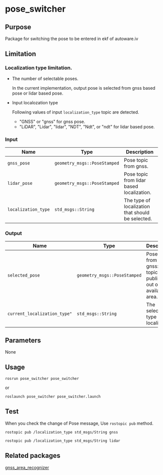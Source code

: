 # pose_switcher

## Purpose
Package for switching the pose to be entered in ekf of autoware.iv

## Limitation
### Localization type limitation.
- The number of selectable poses.

    In the current implementation, output pose is selected from gnss based pose or lidar based pose.  

- Input localozation type

    Following values of input `localization_type` topic are detected.
    - "GNSS" or "gnss" for gnss pose.
    - "LiDAR", "Lidar", "lidar", "NDT", "Ndt", or "ndt" for lidar based pose.  


### Input

| Name | Type | Description |
| - | - | - |
| `gnss_pose` | `geometry_msgs::PoseStamped` | Pose topic from gnss. |
| `lidar_pose` | `geometry_msgs::PoseStamped` | Pose topic from lidar based localization. |
| `localization_type` | `std_msgs::String` | The type of localization that should be selected. |

### Output

| Name | Type | Description |
| - | - | - |
| `selected_pose` | `geometry_msgs::PoseStamped` | Pose topic from gnss:This topic is not published out of gnss available area.|
| `current_localization_type"` | `std_msgs::String` | The selected type of localization. |

## Parameters
None

## Usage
```
rosrun pose_switcher pose_switcher
```
or
```
roslaunch pose_switcher pose_switcher.launch
```

## Test
When you check the change of Pose message, Use `rostopic pub` method.
```
rostopic pub /localization_type std_msgs/String gnss 
```

```
rostopic pub /localization_type std_msgs/String lidar
```

## Related packages

 [gnss_area_recognizer](https://github.com/MapIV/gnss_area_recognizer)
